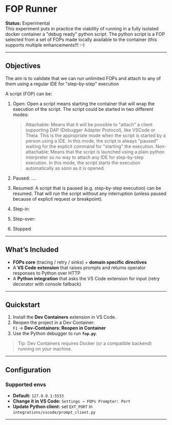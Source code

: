 # FOP Runner

**Status:** Experimental  
This experiment puts in practice the viability of running in a fully isolated docker container a "debug ready" python script.
The python script is a FOP selected from a set of FOPs made locally available to the container (this supports multiple enhancements!!! :-) 

---

## Objectives

The aim is to validate that we can run unlimited FOPs and attach to any of them using a regular IDE for "step-by-step" execution

A script (FOP) can be:
1. Open: Open a script means starting the container that will wrap the execution of the script. The script could be started in two different modes:
   > Attachable: Means that it will be possible to "attach" a client supporting DAP (Debugger Adapter Protocol), like VSCode or Theia. This is the appropriate mode when the script is started by a person using a IDE. In this mode, the script is always "paused" waiting for the explicit command for "starting" the execution.
   > Non-attachable: Means that the script is launched using a plain python interpreter so no way to attach any IDE for step-by-step execution. In this mode, the script starts the execution automatically as soon as it is opened. 

3. Paused: ....

2. Resumed: A script that is paused (e.g. step-by-step execution) can be resumed. That will run the script without any interruption (unless paused because of explicit request or breakpoint).

3. Step-in:

4. Step-over:

5. Stopped

---

## What’s Included

- **FOPs core** (tracing / retry / sinks) + **domain specific directives**
- A **VS Code extension** that raises prompts and returns operator responses to Python over HTTP
- A **Python integration** that asks the VS Code extension for input (retry decorator with console fallback)

---

## Quickstart

1. Install the **Dev Containers** extension in VS Code.
2. Reopen the project in a Dev Container:  
   `F1` → **Dev-Containers: Reopen in Container**
3. Use the Python debugger to run **`fop.py`**.

> Tip: Dev Containers requires Docker (or a compatible backend) running on your machine.

---

## Configuration

### Supported envs

- **Default:** `127.0.0.1:5533`
- **Change it in VS Code:** `Settings → FOPs Prompter: Port`
- **Update Python client:** set `EXT_PORT` in `integrations/vscode/prompt_client.py`

---
